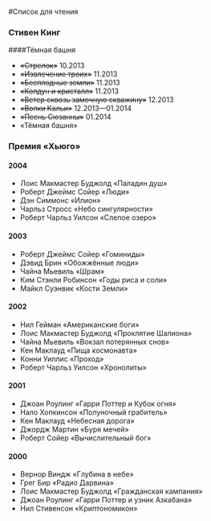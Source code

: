 #Список для чтения

### Стивен Кинг

####Тёмная башня

  * ~~«Стрелок»~~ 10.2013
  * ~~«Извлечение троих»~~ 11.2013
  * ~~«Бесплодные земли»~~ 11.2013
  * ~~«Колдун и кристалл»~~ 11.2013
  * ~~«Ветер сквозь замочную скважину»~~ 12.2013
  * ~~«Волки Кальи»~~ 12.2013—01.2014
  * ~~«Песнь Сюзанны»~~ 01.2014
  * «Тёмная башня»

### Премия «Хьюго»

#### 2004
  * Лоис Макмастер Буджолд	«Паладин душ»
  * Роберт Джеймс Сойер	«Люди»
  * Дэн Симмонс	«Илион»
  * Чарльз Стросс	«Небо сингулярности»
  * Роберт Чарльз Уилсон	«Слепое озеро»

#### 2003
  * Роберт Джеймс Сойер	«Гоминиды»
  * Дэвид Брин	«Обожжённые люди»
  * Чайна Мьевиль	«Шрам»
  * Ким Стэнли Робинсон	«Годы риса и соли»
  * Майкл Суэнвик	«Кости Земли»

#### 2002
  * Нил Гейман	«Американские боги»
  * Лоис Макмастер Буджолд	«Проклятие Шалиона»
  * Чайна Мьевиль	«Вокзал потерянных снов»
  * Кен Маклауд	«Пища космонавта»
  * Конни Уиллис	«Проход»
  * Роберт Чарльз Уилсон	«Хронолиты»

#### 2001
  * Джоан Роулинг «Гарри Поттер и Кубок огня»
  * Нало Хопкинсон «Полуночный грабитель»
  * Кен Маклауд «Небесная дорога»
  * Джордж Мартин «Буря мечей»
  * Роберт Сойер «Вычислительный бог»

#### 2000
  * Вернор Виндж «Глубина в небе»
  * Грег Бир «Радио Дарвина»
  * Лоис Макмастер Буджолд «Гражданская кампания»
  * Джоан Роулинг «Гарри Поттер и узник Азкабана»
  * Нил Стивенсон «Криптономикон»
